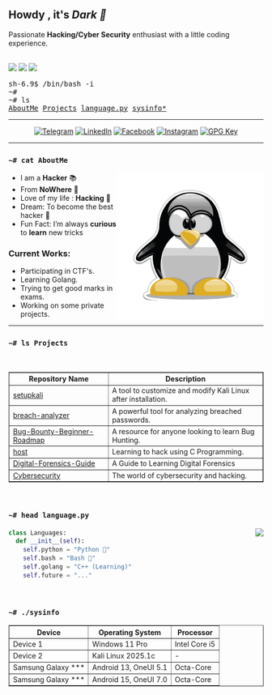 <h2>Howdy , it's <i>Dark 👋</i></h2>
Passionate <b>Hacking/Cyber Security</b> enthusiast with a little coding experience.
<br /><br />

<!-- Badges -->
<p>
    <a href="#"><img src="https://img.shields.io/github/followers/ucybers?style=social&label=follow"></a>
    <a href="#"><img src="https://img.shields.io/github/stars/ucybers?style=social"></a>
    <a href="#"><img src="https://komarev.com/ghpvc/?username=ucybers"></a>
    
    
</p>

<!-- Console? -->
<pre>
sh-6.9$ /bin/bash -i
~#
~# ls
<a href="#-cat-AboutMe">AboutMe</a> <a href="#-ls-projects">Projects</a> <a href="#-head-languagepy">language.py</a> <a href="#-sysinfo">sysinfo*</a>
</pre>

<!-- Social Badges-->
<hr />
<p align=center>
    <a href="https://t.me/ucybers" target="_blank"><img
            src="https://img.shields.io/badge/Telegram-%232CA5E0?style=for-the-badge&logoColor=white&logo=telegram"
            alt="Telegram"></a>
    <a href="https://www.linkedin.com/in/ucybers" target="_blank"><img
            src="https://img.shields.io/badge/LinkedIn-%230077B5?style=for-the-badge&logo=linkedin" alt="LinkedIn"></a>
    <a href="https://facebook.com/ucybers" target="_blank"><img
            src="https://img.shields.io/badge/Facebook-%231877F2?style=for-the-badge&logoColor=white&logo=facebook"
            alt="Facebook"></a>
    <a href="https://instagram.com/ucybers" target="_blank"><img
            src="https://img.shields.io/badge/Instagram-%23E4405F?style=for-the-badge&logoColor=white&logo=instagram"
            alt="Instagram"></a>
    <a href="https://github.com/ucybers.gpg" target="_blank"><img
            src="https://img.shields.io/badge/GPG%20Key-%233f4145?style=for-the-badge&logo=gnu-privacy-guard"
            alt="GPG Key"></a>
</p>
<hr />

### `~# cat AboutMe`
<a href="#"><img align="right" height=290 src="assets/tux.svg"></a>

- I am a **Hacker** 📚
- From **NoWhere** 👾 
- Love of my life : **Hacking** 🛌
- Dream: To become the best hacker 💸
- Fun Fact: I’m always **curious** to **learn** new tricks

### Current Works:
- Participating in CTF's.
- Learning Golang.
- Trying to get good marks in exams.
- Working on some private projects.
<hr />

### `~# ls Projects`
<br>
<table border="1">
    <tr>
        <th>Repository Name</th>
        <th>Description</th>
    </tr>
    <tr>
        <td><a href="https://github.com/ucybers/setupkali">setupkali</a></td>
        <td>A tool to customize and modify Kali Linux after installation.</td>
    </tr>
    <tr>
        <td><a href="https://github.com/UCYBERS/breach-analyzer">breach-analyzer</a></td>
        <td>A powerful tool for analyzing breached passwords.</td>
    </tr>
    <tr>
        <td><a href="https://github.com/UCYBERS/Bug-Bounty-Beginner-Roadmap">Bug-Bounty-Beginner-Roadmap</a></td>
        <td>A resource for anyone looking to learn Bug Hunting.</td>
    </tr>
    <tr>
        <td><a href="https://github.com/UCYBERS/C-Programming-For-Hacking">host</a></td>
        <td>Learning to hack using C Programming.</td>
    </tr>
    <tr>
        <td><a href="https://github.com/UCYBERS/Digital-Forensics-Guide">Digital-Forensics-Guide</a></td>
        <td>A Guide to Learning Digital Forensics</td>
    </tr>
    <tr>
        <td><a href="https://github.com/UCYBERS/Cybersecurity">Cybersecurity</a></td>
        <td>The world of cybersecurity and hacking.</td>
    </tr>
</table>

<br/>

<!-- Languages -->
### `~# head language.py`
<a href="#"><img align="right" height=150 src="https://github-readme-stats.vercel.app/api/top-langs/?username=dark0x0x&layout=compact&theme=react&hide=html,css&hide_border=true&card_width=380&hide_title=true&langs_count=6"></a>

```python
class Languages:
  def __init__(self):
    self.python = "Python 🐍"
    self.bash = "Bash 🔩"
    self.golang = "C++ (Learning)"
    self.future = "..."
```

<br/>

<!-- System Info -->
### `~# ./sysinfo`
<table border="1">
  <tr>
    <th>Device</th>
    <th>Operating System</th>
    <th>Processor</th>
  </tr>
  <tr>
    <td>Device 1</td>
    <td>Windows 11 Pro</td>
    <td>Intel Core i5</td>
  </tr>
  <tr>
    <td>Device 2</td>
    <td>Kali Linux 2025.1c</td>
    <td>-</td>
  </tr>
  <tr>
    <td>Samsung Galaxy ***</td>
    <td>Android 13, OneUI 5.1</td>
    <td>Octa-Core</td>
  </tr>
  <tr>
    <td>Samsung Galaxy ***</td>
    <td>Android 15, OneUI 7.0</td>
    <td>Octa-Core</td>
  </tr>
</table>

<!-- end -->
